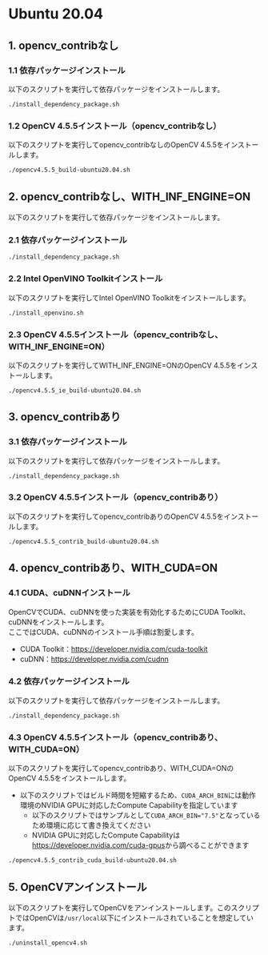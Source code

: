 # Ubuntu 20.04

## 1. opencv_contribなし

### 1.1 依存パッケージインストール

以下のスクリプトを実行して依存パッケージをインストールします。

```
./install_dependency_package.sh
```

### 1.2 OpenCV 4.5.5インストール（opencv_contribなし）

以下のスクリプトを実行してopencv_contribなしのOpenCV 4.5.5をインストールします。

```
./opencv4.5.5_build-ubuntu20.04.sh
```

## 2. opencv_contribなし、WITH_INF_ENGINE=ON

以下のスクリプトを実行して依存パッケージをインストールします。

### 2.1 依存パッケージインストール

```
./install_dependency_package.sh
```

### 2.2 Intel OpenVINO Toolkitインストール

以下のスクリプトを実行してIntel OpenVINO Toolkitをインストールします。

```
./install_openvino.sh
```

### 2.3 OpenCV 4.5.5インストール（opencv_contribなし、WITH_INF_ENGINE=ON）

以下のスクリプトを実行してWITH_INF_ENGINE=ONのOpenCV 4.5.5をインストールします。

```
./opencv4.5.5_ie_build-ubuntu20.04.sh
```

## 3. opencv_contribあり

### 3.1 依存パッケージインストール

以下のスクリプトを実行して依存パッケージをインストールします。

```
./install_dependency_package.sh
```

### 3.2 OpenCV 4.5.5インストール（opencv_contribあり）

以下のスクリプトを実行してopencv_contribありのOpenCV 4.5.5をインストールします。

```
./opencv4.5.5_contrib_build-ubuntu20.04.sh
```

## 4. opencv_contribあり、WITH_CUDA=ON

### 4.1 CUDA、cuDNNインストール

OpenCVでCUDA、cuDNNを使った実装を有効化するためにCUDA Toolkit、cuDNNをインストールします。  
ここではCUDA、cuDNNのインストール手順は割愛します。

- CUDA Toolkit：<https://developer.nvidia.com/cuda-toolkit>
- cuDNN：<https://developer.nvidia.com/cudnn>

### 4.2 依存パッケージインストール

以下のスクリプトを実行して依存パッケージをインストールします。

```
./install_dependency_package.sh
```

### 4.3 OpenCV 4.5.5インストール（opencv_contribあり、WITH_CUDA=ON）

以下のスクリプトを実行してopencv_contribあり、WITH_CUDA=ONのOpenCV 4.5.5をインストールします。

- 以下のスクリプトではビルド時間を短縮するため、`CUDA_ARCH_BIN`には動作環境のNVIDIA GPUに対応したCompute Capabilityを指定しています
  - 以下のスクリプトではサンプルとして`CUDA_ARCH_BIN="7.5"`となっているため環境に応じて書き換えてください
  - NVIDIA GPUに対応したCompute Capabilityは<https://developer.nvidia.com/cuda-gpus>から調べることができます

```
./opencv4.5.5_contrib_cuda_build-ubuntu20.04.sh
```

## 5. OpenCVアンインストール

以下のスクリプトを実行してOpenCVをアンインストールします。このスクリプトではOpenCVは`/usr/local`以下にインストールされていることを想定しています。

```
./uninstall_opencv4.sh
```
